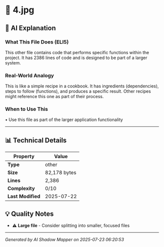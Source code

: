 # 📄 4.jpg

## 🤖 AI Explanation

### What This File Does (ELI5)
This other file contains code that performs specific functions within the project. It has 2386 lines of code and is designed to be part of a larger system.

### Real-World Analogy
This is like a simple recipe in a cookbook. It has ingredients (dependencies), steps to follow (functions), and produces a specific result. Other recipes might reference this one as part of their process.

### When to Use This
• Use this file as part of the larger application functionality

---

## 📊 Technical Details

| Property | Value |
|----------|-------|
| **Type** | other |
| **Size** | 82,178 bytes |
| **Lines** | 2,386 |
| **Complexity** | 0/10 |
| **Last Modified** | 2025-07-22 |

## 💡 Quality Notes

- ⚠️ **Large file** - Consider splitting into smaller, focused files

---
*Generated by AI Shadow Mapper on 2025-07-23 06:20:53*